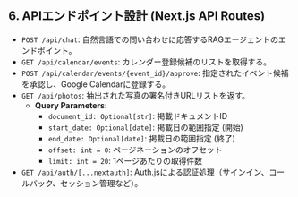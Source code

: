 ## 6. APIエンドポイント設計 (Next.js API Routes)

- `POST /api/chat`: 自然言語での問い合わせに応答するRAGエージェントのエンドポイント。
- `GET /api/calendar/events`: カレンダー登録候補のリストを取得する。
- `POST /api/calendar/events/{event_id}/approve`: 指定されたイベント候補を承認し、Google Calendarに登録する。
- `GET /api/photos`: 抽出された写真の署名付きURLリストを返す。
    - **Query Parameters**:
        - `document_id: Optional[str]`: 掲載ドキュメントID
        - `start_date: Optional[date]`: 掲載日の範囲指定 (開始)
        - `end_date: Optional[date]`: 掲載日の範囲指定 (終了)
        - `offset: int = 0`: ページネーションのオフセット
        - `limit: int = 20`: 1ページあたりの取得件数
- `GET /api/auth/[...nextauth]`: Auth.jsによる認証処理（サインイン、コールバック、セッション管理など）。
